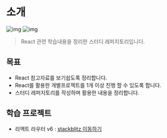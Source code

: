 # 소개
![img](https://img.shields.io/badge/React--61DAFB?style=flat&logo=react) ![img](https://img.shields.io/badge/Javascript--f2ce19?style=flat&logo=javascript)
> React 관련 학습내용을 정리한 스터디 레퍼지토리입니다.

## 목표
- React 참고자료를 보기쉽도록 정리합니다.
- React를 활용한 개별프로젝트를 1개 이상 진행 할 수 있도록 합니다.
- 스터디 레퍼지토리를 작성하며 활용한 내용을 정리합니다.

## 학습 프로젝트
- 리액트 라우터 v6 : [stackblitz 이동하기](https://stackblitz.com/edit/react-xdqmbw?file=src/pages/Articles.js)

